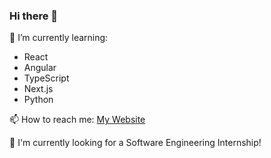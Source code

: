 ### Hi there 👋

🌱 I’m currently learning:
- React
- Angular
- TypeScript
- Next.js
- Python

📫 How to reach me:
[My Website](https://wooneusean.me)

💼 I'm currently looking for a Software Engineering Internship!

<!--
**euseanwoon2016/euseanwoon2016** is a ✨ _special_ ✨ repository because its `README.md` (this file) appears on your GitHub profile.

Here are some ideas to get you started:

- 🔭 I’m currently working on ...
- 🌱 I’m currently learning ...
- 👯 I’m looking to collaborate on ...
- 🤔 I’m looking for help with ...
- 💬 Ask me about ...
- 📫 How to reach me: ...
- 😄 Pronouns: ...
- ⚡ Fun fact: ...
-->
